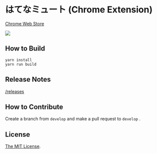 # はてなミュート (Chrome Extension)

[Chrome Web Store](https://chrome.google.com/webstore/detail/agomiblbpgcimbonnfmlcealkjlegbnf)

<a href="https://chrome.google.com/webstore/detail/agomiblbpgcimbonnfmlcealkjlegbnf" target="_blank"><img src="https://lh3.googleusercontent.com/yGrvuFzlzWu_ZGq8IMQio8LhcbLZw8u8PwzbITpshVklTtqR_Gqfsr9dQXAsZZq27diOmQegWl-GPx7JXQs31OvhFw=w640-h400-e365-rj-sc0x00ffffff" /></a>

## How to Build

```
yarn install
yarn run build
```

## Release Notes

[/releases](https://github.com/Cside/chrome-hatena-mute/releases)

## How to Contribute

Create a branch from `develop` and make a pull request to `develop` .

## License

[The MIT License](/LICENSE).
